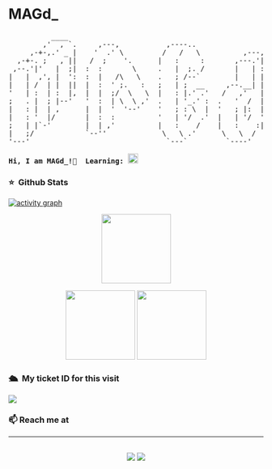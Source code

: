 # MAGd_
<pre>
          ____                                                             
        ,'  , `.     ,---,           ,----..                               
     ,-+-,.' _ |    '  .' \         /   /   \          ,---,               
  ,-+-. ;   , ||   /  ;    '.      |   :     :       ,---.'|               
 ,--.'|'   |  ;|  :  :       \     .   |  ;. /       |   | :               
|   |  ,', |  ':  :  |   /\   \    .   ; /--`        |   | |               
|   | /  | |  ||  |  :  ' ;.   :   ;   | ;  __     ,--.__| |               
'   | :  | :  |,  |  |  ;/  \   \  |   : |.' .'   /   ,'   |               
;   . |  ; |--'   '  :  | \  \ ,'  .   | '_.' :  .   '  /  |               
|   : |  | ,      |  |  '  '--'    '   ; : \  |  '   ; |:  |           ___  
|   : '  |/       |  :  :          '   | '/  .'  |   | '/  '        .'  .`| 
;   | |`-'        |  | ,'          |   :    /    |   :    :|     .'  .'   : 
|   ;/            `--''             \   \ .'      \   \  /    ,---, '   .'  
'---'                                `---`         `----'     ;   |  .'     
                                                              `---'         
<strong>Hi, I am MAGd_!👋 </strong> <strong>Learning: </strong><a title="Visual Basic"><img  src="https://upload.wikimedia.org/wikipedia/commons/thumb/4/40/VB.NET_Logo.svg/512px-VB.NET_Logo.svg.png" width="20" height="20">
</pre> 


### ⭐️ &nbsp;Github Stats

[![activity graph](https://activity-graph.herokuapp.com/graph?username=mag10d&custom_title=MAGd_%20activity%20graph&theme=high-contrast&hide_border=true)](https://github.com/mag10d/github-readme-activity-graph)

<p align="center">
  <img height="137px" src="https://github-readme-stats.vercel.app/api?username=mag10d&hide_title=true&hide_border=true&show_icons=true&include_all_commits=true&count_private=true&line_height=21&theme=dark" />
</p>
<p align="center">
  <img height="137px" src="https://github-readme-stats.vercel.app/api/top-langs/?username=mag10d&hide_border=true&langs_count=8&theme=dark" />
  <img height="137px" src="https://github-readme-stats.vercel.app/api/wakatime?username=MAGd_&hide_border=true&theme=dark">
</p>


### 🛳 &nbsp;My ticket ID for this visit
<img src="https://profile-counter.glitch.me/MAG10d/count.svg" />


### 📫 Reach me at

<hr>

<p align="center">
<br>
<a target="_blank" href="mailto:thomasgeorgethomas@gmail.com"><img src="https://img.shields.io/badge/-Gmail-D14836?style=for-the-badge&logo=Gmail&logoColor=white"></img></a>
<a target="_blank" href="https://discord.com/users/528891881577381899"><img src="https://img.shields.io/badge/Discord-5662F6?style=for-the-badge&logo=discord&logoColor=white"></img></a>

<br>
</p>

